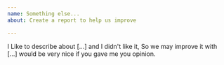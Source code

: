 ```yaml
---
name: Something else...
about: Create a report to help us improve

---
```


I Like to describe about [...] and I didn't like it, So we may improve it with [...] would be very nice if you gave me you opinion.
